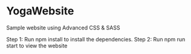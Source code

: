 # YogaWebsite
Sample website using Advanced CSS &amp; SASS

Step 1: Run npm install to install the dependencies.
Step 2: Run npm run start to view the website
